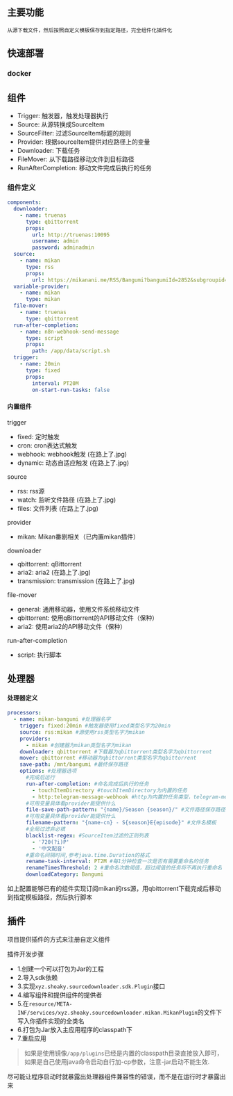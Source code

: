 ## 主要功能

    从源下载文件，然后按照自定义模板保存到指定路径，完全组件化插件化

## 快速部署

### docker

###  

## 组件

- Trigger: 触发器，触发处理器执行
- Source: 从源转换成SourceItem
- SourceFilter: 过滤SourceItem标题的规则
- Provider: 根据sourceItem提供对应路径上的变量
- Downloader: 下载任务
- FileMover: 从下载路径移动文件到目标路径
- RunAfterCompletion: 移动文件完成后执行的任务

### 组件定义

```yaml
components:
  downloader:
    - name: truenas
      type: qbittorrent
      props:
        url: http://truenas:10095
        username: admin
        password: adminadmin
  source:
    - name: mikan
      type: rss
      props:
        url: https://mikanani.me/RSS/Bangumi?bangumiId=2852&subgroupid=583
  variable-provider:
    - name: mikan
      type: mikan
  file-mover:
    - name: truenas
      type: qbittorrent
  run-after-completion:
    - name: n8n-webhook-send-message
      type: script
      props:
        path: /app/data/script.sh
  trigger:
    - name: 20min
      type: fixed
      props:
        interval: PT20M
        on-start-run-tasks: false
```

#### 内置组件

trigger

- fixed: 定时触发
- cron: cron表达式触发
- webhook: webhook触发 (在路上了.jpg)
- dynamic: 动态自适应触发 (在路上了.jpg)

source

- rss: rss源
- watch: 监听文件路径 (在路上了.jpg)
- files: 文件列表 (在路上了.jpg)

provider

- mikan: Mikan番剧相关（已内置mikan插件）

downloader

- qbittorrent: qBittorrent
- aria2: aria2 (在路上了.jpg)
- transmission: transmission (在路上了.jpg)

file-mover

- general: 通用移动器，使用文件系统移动文件
- qbittorrent: 使用qBittorrent的API移动文件（保种）
- aria2: 使用aria2的API移动文件（保种）

run-after-completion

- script: 执行脚本

## 处理器

#### 处理器定义

```yaml
processors:
  - name: mikan-bangumi #处理器名字
    trigger: fixed:20min #触发器使用fixed类型名字为20min
    source: rss:mikan #源使用rss类型名字为mikan
    providers:
      - mikan #创建器为mikan类型名字为mikan
    downloader: qbittorrent #下载器为qbittorrent类型名字为qbittorrent
    mover: qbittorrent #移动器为qbittorrent类型名字为qbittorrent
    save-path: /mnt/bangumi #最终保存路径
    options: #处理器选项
      #完成后运行
      run-after-completion: #命名完成后执行的任务
        - touchItemDirectory #touchItemDirectory为内置的任务
        - http:telegram-message-webhook #http为内置的任务类型，telegram-message-webhook为任务名字
      #可用变量具体看provider能提供什么
      file-save-path-pattern: "{name}/Season {season}/" #文件路径保存路径模板
      #可用变量具体看provider能提供什么
      filename-pattern: "{name-cn} - S{season}E{episode}" #文件名模板
      #全局过滤非必填
      blacklist-regex: #SourceItem过滤的正则列表
        - '720(?i)P'
        - '中文配音'
      #重命名间隔时间,参考java.time.Duration的格式
      rename-task-interval: PT2M #每1分钟检查一次是否有需要重命名的任务
      renameTimesThreshold: 2 #重命名次数阈值，超过阈值的任务将不再执行重命名
      downloadCategory: Bangumi
```

如上配置能够已有的组件实现订阅mikan的rss源，用qbittorrent下载完成后移动到指定模板路径，然后执行脚本

## 插件

项目提供插件的方式来注册自定义组件

插件开发步骤

- 1.创建一个可以打包为Jar的工程
- 2.导入sdk依赖
- 3.实现`xyz.shoaky.sourcedownloader.sdk.Plugin`接口
- 4.编写组件和提供组件的提供者
- 5.在`resource/META-INF/services/xyz.shoaky.sourcedownloader.mikan.MikanPlugin`的文件下写入你插件实现的全类名
- 6.打包为Jar放入主应用程序的classpath下
- 7.重启应用

> 如果是使用镜像`/app/plugins`已经是内置的classpath目录直接放入即可，如果是自己使用java命令启动自行加-cp参数，注意-jar启动不能生效.

尽可能让程序启动时就暴露出处理器组件兼容性的错误，而不是在运行时才暴露出来